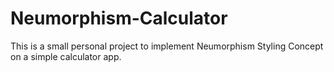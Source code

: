 # Neumorphism-Calculator
This is a small personal project to implement Neumorphism Styling Concept on a simple calculator app.
